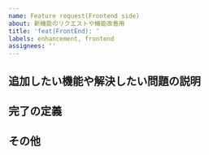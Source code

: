 ```yaml
---
name: Feature request(Frontend side)
about: 新機能のリクエストや機能改善用
title: 'feat(FrontEnd): '
labels: enhancement, frontend
assignees: ''
---
```


## 追加したい機能や解決したい問題の説明

## 完了の定義

## その他
